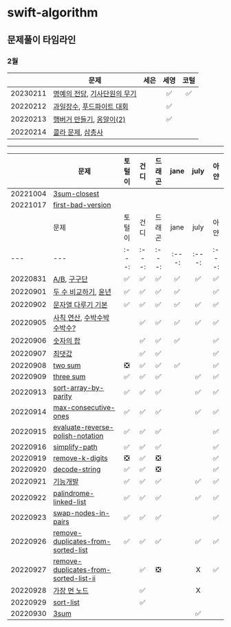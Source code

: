 # swift-algorithm

## 문제풀이 타임라인
### 2월 
|  | 문제 | 세은 | 세영 | 코털 |
| --- | --- |:---:|:---:|:---:|
| 20230211 | [명예의 전당](https://school.programmers.co.kr/learn/courses/30/lessons/138477), [기사단원의 무기](https://school.programmers.co.kr/learn/courses/30/lessons/136798) |  | ✅ | ✅ | 
| 20220212 | [과일장수](https://school.programmers.co.kr/learn/courses/30/lessons/135808), [푸드파이트 대회](https://school.programmers.co.kr/learn/courses/30/lessons/134240) |  | ✅ |  | 
| 20220213 | [햄버거 만들기](https://school.programmers.co.kr/learn/courses/30/lessons/133502), [옹알이(2)](https://school.programmers.co.kr/learn/courses/30/lessons/133499) |  | ✅ |  | 
| 20220214 | [콜라 문제](https://school.programmers.co.kr/learn/courses/30/lessons/132267), [삼총사](https://school.programmers.co.kr/learn/courses/30/lessons/131705) |  |  |  | 

---

|  | 문제 | 토털이 | 건디 | 드래곤 | jane | july | 아얀 |
| --- | --- |:---:|:---:|:---:|:---:|:---:|:---:|
| 20221004 | [3sum-closest](https://leetcode.com/problems/3sum-closest/) |  |  |  |  |  |  |
| 20221017 | [first-bad-version](https://leetcode.com/problems/first-bad-version/) |  |  |  |  |  |  |
|  | 문제 | 토털이 | 건디 | 드래곤 | jane | july | 아얀 |
| --- | --- |:---:|:---:|:---:|:---:|:---:|:---:|
| 20220831 | [A/B](https://www.acmicpc.net/problem/1008), [구구단](https://www.acmicpc.net/problem/2739) | ✅ | ✅ | ✅ | ✅ | ✅ | ✅ |
| 20220901 | [두 수 비교하기](https://www.acmicpc.net/problem/1330), [윤년](https://www.acmicpc.net/problem/2753) | ✅ | ✅ | ✅ | ✅ |  | ✅ |
| 20220902 | [문자열 다루기 기본](https://school.programmers.co.kr/learn/courses/30/lessons/12918) | ✅ | ✅ | ✅ | ✅ | ✅ | ✅ |
| 20220905 | [사칙 연산](https://www.acmicpc.net/problem/10869), [수박수박수박수?](https://school.programmers.co.kr/learn/courses/30/lessons/12922) |  | ✅ | ✅ | ✅ | ✅ | ✅ |
| 20220906 | [숫자의 합](https://www.acmicpc.net/problem/11720) |  | ✅ | ✅ | ✅ |  | ✅ |
| 20220907 | [최댓값](https://www.acmicpc.net/problem/2562) |  | ✅ | ✅ |  |  | ✅ |
| 20220908 | [two sum](https://leetcode.com/problems/two-sum/) | ❎ | ✅ | ✅ | ✅ |  | ✅ |
| 20220909 | [three sum](https://leetcode.com/problems/3sum/) | ✅ | ✅ | ✅ |  | ✅ |  ✅ |
| 20220913 | [sort-array-by-parity](https://leetcode.com/problems/sort-array-by-parity/) | ✅ | ✅ | ✅ |  | ✅ |  ✅ |
| 20220914 | [max-consecutive-ones](https://leetcode.com/problems/max-consecutive-ones/) | ✅ | ✅ | ✅ |  | ✅ |  ✅|
| 20220915 | [evaluate-reverse-polish-notation](https://leetcode.com/problems/evaluate-reverse-polish-notation/)| ✅ | ✅ | ✅ |  |  |  ✅|
| 20220916 | [simplify-path](https://leetcode.com/problems/simplify-path/) | ✅ | ✅ | ✅ |  |  |  ✅|
| 20220919 | [remove-k-digits](https://leetcode.com/problems/remove-k-digits/) | ❎ | ✅ | ❎ |  |  |✅ |
| 20220920 | [decode-string](https://leetcode.com/problems/decode-string/) | ✅ | ✅ | ❎ |  |  | ✅ |
| 20220921 | [기능개발](https://school.programmers.co.kr/learn/courses/30/lessons/42586) | ✅ | ✅ | ✅ |  | ✅ |✅ |
| 20220922 | [palindrome-linked-list](https://leetcode.com/problems/palindrome-linked-list/) | ✅ | ✅ | ✅ |  |✅  | ✅ |
| 20220923 | [swap-nodes-in-pairs](https://leetcode.com/problems/swap-nodes-in-pairs/) | ✅ | ✅ | ✅ |  |  | ✅ |
| 20220926 | [remove-duplicates-from-sorted-list](https://leetcode.com/problems/remove-duplicates-from-sorted-list/) | ✅ | ✅ | ✅ |  |  ✅ | ✅ |
| 20220927 | [remove-duplicates-from-sorted-list-ii](https://leetcode.com/problems/remove-duplicates-from-sorted-list-ii/) |  | ✅ | ❎ |  | X | ✅ |
| 20220928 | [가장 먼 노드](https://school.programmers.co.kr/learn/courses/30/lessons/49189) |  | ✅ |  |  | X |  |
| 20220929 | [sort-list](https://leetcode.com/problems/sort-list/) |  | ✅ |  |  |  |  |
| 20220930 | [3sum](https://leetcode.com/problems/3sum/) |  |  |  |  |✅  |  |
